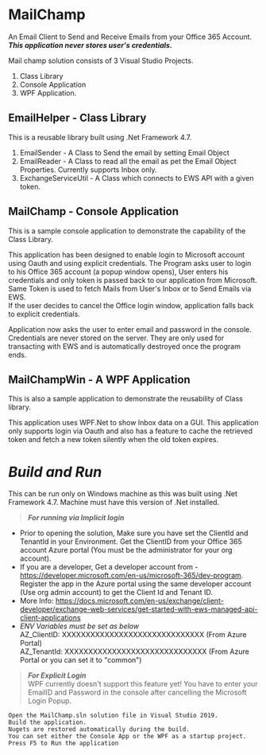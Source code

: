 # MailChamp
An Email Client to Send and Receive Emails from your Office 365 Account.<br/>
***This application never stores user's credentials.***

Mail champ solution consists of 3 Visual Studio Projects. 
1) Class Library 
2) Console Application
3) WPF Application.

## EmailHelper - Class Library

This is a reusable library built using .Net Framework 4.7. 
1) EmailSender - A Class to Send the email by setting Email Object
2) EmailReader - A Class to read all the email as pet the Email Object Properties. Currently supports Inbox only.
3) ExchangeServiceUtil - A Class which connects to EWS API with a given token.

## MailChamp - Console Application

This is a sample console application to demonstrate the capability of the Class Library. 


This application has been designed to enable login to Microsoft account using Oauth and using explicit credentials. 
The Program asks user to login to his Office 365 account (a popup window opens), User enters his credentials and 
only token is passed back to our application from Microsoft.  
Same Token is used to fetch Mails from User's Inbox or to Send Emails via EWS.  
If the user decides to cancel the Office login window, application falls back to explicit credentials. 

Application now asks the user to enter email and password in the console. Credentials are never stored on the server. They are only used for transacting with EWS and is automatically destroyed once the program ends.

## MailChampWin - A WPF Application

This is also a sample application to demonstrate the reusability of Class library. 

This application uses WPF.Net to show Inbox data on a GUI. This application only supports login via Oauth and also has a feature 
to cache the retrieved token and fetch a new token silently when the old token expires.


# *Build and Run*

This can be run only on Windows machine as this was built using .Net Framework 4.7. Machine must have this version of .Net installed.

> ***For running via Implicit login***  
+ Prior to opening the solution, Make sure you have set the ClientId and TenantId in your Environment. Get the ClientID from your Office 365 account Azure portal (You must be the administrator for your org account).  
+ If you are a developer, Get a developer account from - https://developer.microsoft.com/en-us/microsoft-365/dev-program. Register the app in the Azure portal using the same developer account (Use org admin account) to get the Client Id and Tenant ID.  
+ More Info: https://docs.microsoft.com/en-us/exchange/client-developer/exchange-web-services/get-started-with-ews-managed-api-client-applications  
+ *ENV Variables must be set as below*   
AZ_ClientID: XXXXXXXXXXXXXXXXXXXXXXXXXXXXXX (From Azure Portal)  
AZ_TenantId: XXXXXXXXXXXXXXXXXXXXXXXXXXXXXX (From Azure Portal or you can set it to "common")  

> ***For Explicit Login***  
WPF currently doesn't support this feature yet! You have to enter your EmailID and Password in the console after cancelling the Microsoft Login Popup.

```
Open the MailChamp.sln solution file in Visual Studio 2019.
Build the application.
Nugets are restored automatically during the build.
You can set either the Console App or the WPF as a startup project.
Press F5 to Run the application
```
